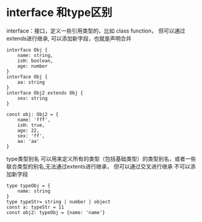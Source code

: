 # interface 和type区别
interface：接口，定义一些引用类型的，比如 class  function，
但可以通过extends进行继承, 
可以添加新字段，也就是声明合并

```
interface Obj {
    name: string,
    isH: boolean,
    age: number
}
interface Obj {
    aa: string
}
interface Obj2 extends Obj {
    sex: string
}

const obj: Obj2 = {
    name: 'fff',
    isH: true,
    age: 22,
    sex: 'ff',
    aa: 'aa'
}
```

type类型别名 可以用来定义所有的类型（包括基础类型）的类型别名，或者一些联合类型的别名,无法通过extents进行继承，
但可以通过交叉进行继承 
不可以添加新字段

```
type typeObj = {
    name: string
}
type typeStr= string | number | object
const a: typeStr = 11
const obj2: typeObj = {name: 'name'}
```
